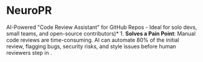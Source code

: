 # NeuroPR
AI-Powered "Code Review Assistant" for GitHub Repos - Ideal for solo devs, small teams, and open-source contributors)*  1. **Solves a Pain Point**: Manual code reviews are time-consuming. AI can automate 80% of the initial review, flagging bugs, security risks, and style issues before human reviewers step in .
